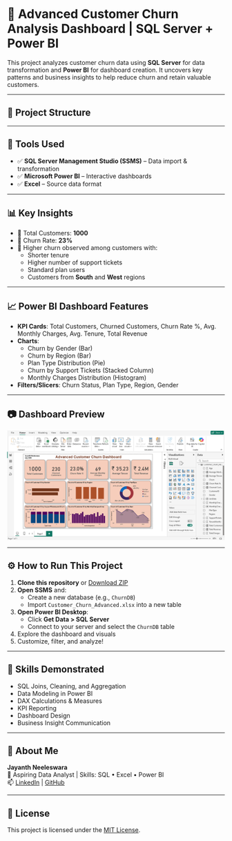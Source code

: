 # 🧠 Advanced Customer Churn Analysis Dashboard | SQL Server + Power BI

This project analyzes customer churn data using **SQL Server** for data transformation and **Power BI** for dashboard creation. It uncovers key patterns and business insights to help reduce churn and retain valuable customers.

---

## 📁 Project Structure



---

## 🧰 Tools Used

- ✅ **SQL Server Management Studio (SSMS)** – Data import & transformation
- ✅ **Microsoft Power BI** – Interactive dashboards
- ✅ **Excel** – Source data format

---

## 📊 Key Insights

- 📌 Total Customers: **1000**
- 📌 Churn Rate: **23%**
- 📌 Higher churn observed among customers with:
  - Shorter tenure
  - Higher number of support tickets
  - Standard plan users
  - Customers from **South** and **West** regions

---

## 📈 Power BI Dashboard Features

- **KPI Cards**: Total Customers, Churned Customers, Churn Rate %, Avg. Monthly Charges, Avg. Tenure, Total Revenue
- **Charts**:
  - Churn by Gender (Bar)
  - Churn by Region (Bar)
  - Plan Type Distribution (Pie)
  - Churn by Support Tickets (Stacked Column)
  - Monthly Charges Distribution (Histogram)
- **Filters/Slicers**: Churn Status, Plan Type, Region, Gender

---

## 📷 Dashboard Preview

![Churn Dashboard](https://github.com/Jayanth-0510/Advanced-Churn-Analysis-SQL-PowerBI/blob/main/Advanced%20Customer%20Churn%20Dashboard%20screenshop.png)

---

## ⚙️ How to Run This Project

1. **Clone this repository** or [Download ZIP](https://github.com/)
2. **Open SSMS** and:
   - Create a new database (e.g., `ChurnDB`)
   - Import `Customer_Churn_Advanced.xlsx` into a new table
3. **Open Power BI Desktop**:
   - Click **Get Data > SQL Server**
   - Connect to your server and select the `ChurnDB` table
4. Explore the dashboard and visuals
5. Customize, filter, and analyze!

---

## 🧠 Skills Demonstrated

- SQL Joins, Cleaning, and Aggregation
- Data Modeling in Power BI
- DAX Calculations & Measures
- KPI Reporting
- Dashboard Design
- Business Insight Communication

---

## 📇 About Me

**Jayanth Neeleswara**  
📌 Aspiring Data Analyst | Skills: SQL • Excel • Power BI  
📫 [LinkedIn](https://www.linkedin.com/) | [GitHub](https://github.com/)

---

## 📜 License

This project is licensed under the [MIT License](LICENSE).
